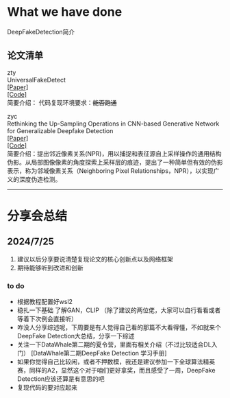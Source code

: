 # What we have done 
DeepFakeDetection简介  

## 论文清单

zty  
UniversalFakeDetect  
[[Paper]](https://arxiv.org/abs/2302.10174)  
[[Code]](https://github.com/WisconsinAIVision/UniversalFakeDetect)  
简要介绍：
代码复现环境要求：~~能否跑通~~

zyc   
Rethinking the Up-Sampling Operations in CNN-based Generative Network for Generalizable Deepfake Detection   
[[Paper]](https://arxiv.org/pdf/2312.10461)     
[[Code]](https://github.com/chuangchuangtan/NPR-DeepfakeDetection)   
简要介绍：提出邻近像素关系(NPR)，用以捕捉和表征源自上采样操作的通用结构伪影。从局部图像像素的角度探索上采样层的痕迹，提出了一种简单但有效的伪影表示，称为邻域像素关系（Neighboring Pixel Relationships，NPR），以实现广义的深度伪造检测。
  

---


# 分享会总结
## 2024/7/25
1. 建议以后分享要说清楚复现论文的核心创新点以及网络框架
2.  期待能够听到改进和创新

### to do
- 根据教程配置好wsl2
- 稳扎一下基础 了解GAN，CLIP  （除了建议的两位佬，大家可以自行看看或者等着下次例会直接听）
- 咋没人分享综述呢，下周要是有人觉得自己看的那篇不大看得懂，不如就来个DeepFake Detection大总结，分享一下综述
- 关注一下DataWhale第二期的夏令营，里面有相关介绍（不过比较适合DL入门）
[DataWhale第二期DeepFake Detection 学习手册]
- 如果你觉得自己比较闲，或者不押数模，我还是建议参加一下全球算法精英赛，同样的A2，显然这个对于咱们更好拿奖，而且感受了一周，DeepFake Detection应该还算是有意思的吧
- 复现代码的要对应起来
